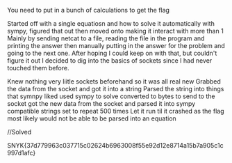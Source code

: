 You need to put in a bunch of calculations to get the flag

Started off with a single equatiosn and how to solve it automatically with sympy, figured that out then moved onto making it interact with more than 1
Mainly by sending netcat to a file, reading the file in the program and printing the answer then manually putting in the answer for the problem and going to the next one. After hoping I could keep on with that, but couldn't figure it out I decided to dig into the basics of sockets since I had never touched them before.

Knew nothing very liitle sockets beforehand so it was all real new
Grabbed the data from the socket and got it into a string
Parsed the string into things that symnpy liked
used sympy to solve
converted to bytes to send to the socket
got the new data from the socket and parsed it into sympy compatible strings
set to repeat 500 times
Let it run til it crashed as the flag most likely would not be able to be parsed into an equation

//Solved

SNYK{37d779963c037715c02624b6963008f55e92d12e8714a15b7a905c1c997d1afc}

